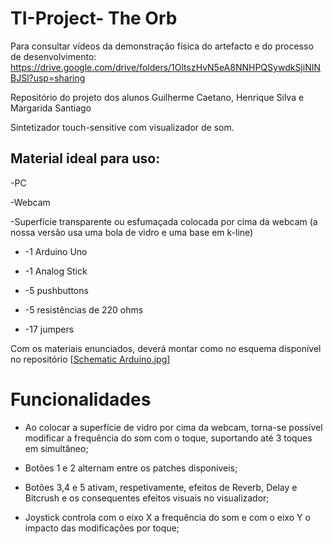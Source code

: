# TI-Project- The Orb

Para consultar vídeos da demonstração física do artefacto e do processo de desenvolvimento: https://drive.google.com/drive/folders/1OltszHvN5eA8NNHPQSywdkSjiNINBJSl?usp=sharing

Repositório do projeto dos alunos Guilherme Caetano, Henrique Silva e Margarida Santiago


Sintetizador touch-sensitive com visualizador de som. 


## Material ideal para uso:

-PC

-Webcam

-Superfície transparente ou esfumaçada colocada por cima da webcam (a nossa versão usa uma bola de vidro e uma base em k-line)

* -1 Arduino Uno

* -1 Analog Stick

* -5 pushbuttons

* -5 resistências de 220 ohms

* -17 jumpers


Com os materiais enunciados, deverá montar como no esquema disponível no repositório [[Schematic Arduino.jpg](https://github.com/riminaifas/TI-Project/blob/main/Schematic%20Arduino.jpeg)]

# Funcionalidades

*  Ao colocar a superfície de vidro por cima da webcam, torna-se possível modificar a frequência do som com o toque, suportando até 3 toques em simultâneo;

 * Botões 1 e 2 alternam entre os patches disponíveis;

 * Botões 3,4 e 5 ativam, respetivamente, efeitos de Reverb, Delay e Bitcrush e os consequentes efeitos visuais no visualizador;

 * Joystick controla com o eixo X a frequência do som e com o eixo Y o impacto das modificações por toque;

